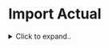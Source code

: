 

# Import Actual

<details><summary>Click to expand..</summary>



## Complementary Approach: Partial Mocking (Only if Necessary)

Use when only specific functions of a module need to be mocked and a full mock is overkill or impractical.

#### Example: `@google/genai`

```typescript
import * as googleGenAi from '@google/genai';
import { describe, it, expect, vi, beforeEach } from 'vitest';
import { GoogleEmbeddingService } from './google-embedding-service';
import env from '../../src/env';

const mockProvider = vi.hoisted(() => {
    const mockEmbedContent = vi.fn();
    const mockGetGenerativeModel = vi.fn(() => ({}));

    const mockGoogleGenAI = vi.fn(() => ({
        getGenerativeModel: mockGetGenerativeModel,
        models: {
            embedContent: mockEmbedContent
        }
    }));

    return {
        mockEmbedContent,
        mockGetGenerativeModel,
        mockGoogleGenAI
    };
});

vi.mock('@google/genai', async () => {
    const actualPackage = await vi.importActual<typeof googleGenAi>('@google/genai');
    const { mockGoogleGenAI } = mockProvider;
    return {
        ...actualPackage,
        GoogleGenAI: mockGoogleGenAI
    };
});

describe('GoogleEmbeddingService()', () => {
    let service: GoogleEmbeddingService;

    beforeEach(() => {
        vi.stubEnv('GEMINI_API_KEY', env.GEMINI_API_KEY);
        service = new GoogleEmbeddingService();
    });

    describe('Constructor', () => {
        it('should initialize successfully with default values', () => {
            expect(service).toBeInstanceOf(GoogleEmbeddingService);
            expect(Reflect.get(service, '_apiKey')).toBe(env.GEMINI_API_KEY);
            expect(mockProvider.mockGoogleGenAI).toHaveBeenCalledWith(expect.objectContaining({
                apiKey: env.GEMINI_API_KEY
            }));
        });
    });
});
```






</details>